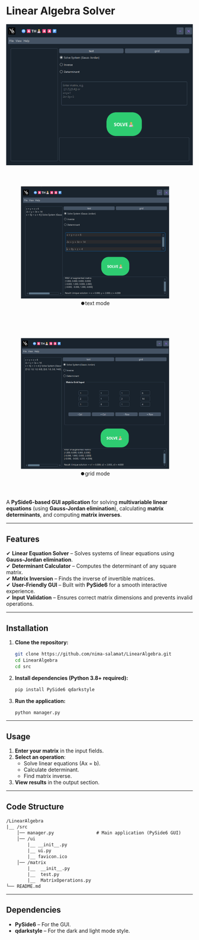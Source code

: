 # **Linear Algebra Solver**  
![App Screenshot](/screenshots/head.png)  
<p align="center">
  <figure style="display:inline-block; margin: 40px;">
    <img src="screenshots/example1.png" width="400">
    <figcaption align="center">⏺️text mode</figcaption>
  </figure>
  <figure style="display:inline-block; margin: 40px;">
    <img src="screenshots/example2.png" width="400">
    <figcaption align="center">⏺️grid mode</figcaption>
  </figure>
</p>


A **PySide6-based GUI application** for solving **multivariable linear equations** (using **Gauss-Jordan elimination**), calculating **matrix determinants**, and computing **matrix inverses**.  

---

## **Features**  
✔ **Linear Equation Solver** – Solves systems of linear equations using **Gauss-Jordan elimination**.  
✔ **Determinant Calculator** – Computes the determinant of any square matrix.  
✔ **Matrix Inversion** – Finds the inverse of invertible matrices.  
✔ **User-Friendly GUI** – Built with **PySide6** for a smooth interactive experience.  
✔ **Input Validation** – Ensures correct matrix dimensions and prevents invalid operations.  

---

## **Installation**  
1. **Clone the repository:**  
   ```bash
   git clone https://github.com/nima-salamat/LinearAlgebra.git
   cd LinearAlgebra
   cd src
   ```

2. **Install dependencies (Python 3.8+ required):**  
   ```bash
   pip install PySide6 qdarkstyle
   ```

3. **Run the application:**  
   ```bash
   python manager.py
   ```

---

## **Usage**  
1. **Enter your matrix** in the input fields.  
2. **Select an operation**:  
   - Solve linear equations (Ax = b).  
   - Calculate determinant.  
   - Find matrix inverse.  
3. **View results** in the output section.  

---

## **Code Structure**  
```
/LinearAlgebra
|__ /src
    │── manager.py                # Main application (PySide6 GUI)  
    │── /ui
        |__ __init__.py
        |__ ui.py
        |__ favicon.ico     
    │── /matrix    
        |__  __init__.py 
        |__  test.py
        |__  MatrixOperations.py                        
└── README.md  
```

---

## **Dependencies**  
- **PySide6** – For the GUI.  
- **qdarkstyle** – For the dark and light mode style.  



